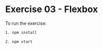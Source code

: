 # Exercise 03 - Flexbox

To run the exercise: 

```bash
1. npm install
```

```bash
2. npm start
```


